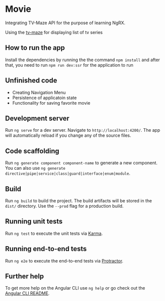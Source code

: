# Movie

Integrating TV-Maze API for the purpose of learning NgRX.

Using the [tv-maze](https://www.tvmaze.com/api) for displaying list of tv series

## How to run the app

Install the dependencies by running the the command `npm install` and after that, you need to run `npm run dev:ssr` for the application to run

## Unfinished code
- Creating Navigation Menu
- Persistence of applicatoin state
- Functionality for saving favorite movie

## Development server

Run `ng serve` for a dev server. Navigate to `http://localhost:4200/`. The app will automatically reload if you change any of the source files.

## Code scaffolding

Run `ng generate component component-name` to generate a new component. You can also use `ng generate directive|pipe|service|class|guard|interface|enum|module`.

## Build

Run `ng build` to build the project. The build artifacts will be stored in the `dist/` directory. Use the `--prod` flag for a production build.

## Running unit tests

Run `ng test` to execute the unit tests via [Karma](https://karma-runner.github.io).

## Running end-to-end tests

Run `ng e2e` to execute the end-to-end tests via [Protractor](http://www.protractortest.org/).

## Further help

To get more help on the Angular CLI use `ng help` or go check out the [Angular CLI README](https://github.com/angular/angular-cli/blob/master/README.md).
